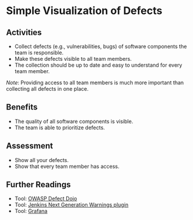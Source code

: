 # Simple Visualization of Defects

## Activities

- Collect defects (e.g., vulnerabilities, bugs) of software components the team is responsible.
- Make these defects visible to all team members.
- The collection should be up to date and easy to understand for every team member.

*Note*: Providing access to all team members is much more important than collecting all defects in one place.

## Benefits

- The quality of all software components is visible.
- The team is able to prioritize defects.

## Assessment

- Show all your defects.
- Show that every team member has access.

## Further Readings

- Tool: [OWASP Defect Dojo](https://owasp.org/www-project-defectdojo/)
- Tool: [Jenkins Next Generation Warnings plugin](https://plugins.jenkins.io/warnings-ng/)
- Tool: [Grafana](https://grafana.com/)
